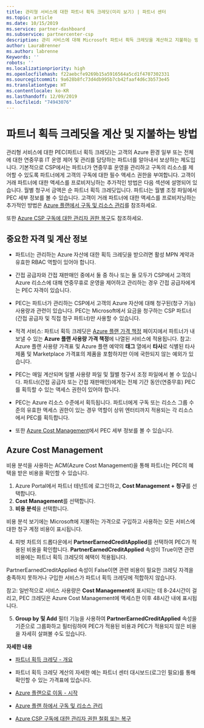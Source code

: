 ```yaml
---
title: 관리형 서비스에 대한 파트너 획득 크레딧(미리 보기) | 파트너 센터
ms.topic: article
ms.date: 10/15/2019
ms.service: partner-dashboard
ms.subservice: partnercenter-csp
description: 관리 서비스에 대해 Microsoft 파트너 획득 크레딧을 계산하고 지불하는 방법과 자격을 갖추는 방법에 대해 알아보세요.
author: LauraBrenner
ms.author: labrenne
Keywords: ''
robots: ''
ms.localizationpriority: high
ms.openlocfilehash: f22aebcfe9269b15a5916564a5cd1f4707302331
ms.sourcegitcommit: 9a628b8fc73d4db995b7cb42faaf4d6c3b573e45
ms.translationtype: HT
ms.contentlocale: ko-KR
ms.lasthandoff: 12/09/2019
ms.locfileid: "74943076"
---
```

# <a name="how-the-partner-earned-credit-is-calculated-and-paid"></a>파트너 획득 크레딧을 계산 및 지불하는 방법

관리형 서비스에 대한 PEC(파트너 획득 크레딧)는 고객의 Azure 환경 일부 또는 전체에 대한 연중무휴 IT 운영 제어 및 관리를 담당하는 파트너를 알아내서 보상하는 제도입니다. 기본적으로 CSP에서는 파트너가 연중무휴 운영을 관리하고 구독의 리소스를 제어할 수 있도록 파트너에게 고객의 구독에 대한 필수 액세스 권한을 부여합니다. 고객이 거래 파트너에 대한 액세스를 프로비저닝하는 추가적인 방법은 다음 섹션에 설명되어 있습니다. 월별 청구서 금액은 순 파트너 획득 크레딧입니다. 파트너는 월별 조정 파일에서 PEC 세부 정보를 볼 수 있습니다. 고객이 거래 파트너에 대한 액세스를 프로비저닝하는 추가적인 방법은 [Azure 플랜에서 구독 및 리소스 관리](azure-plan-manage.md)를 참조하세요.

또한 [Azure CSP 구독에 대한 관리자 권한 복구](revoke-reinstate-csp.md)도 참조하세요.

## <a name="important-eligibility-and-calculation-information"></a>중요한 자격 및 계산 정보

- 파트너는 관리하는 Azure 자산에 대한 획득 크레딧을 받으려면 활성 MPN 계약과 유효한 RBAC 역할이 있어야 합니다. 

- 간접 공급자와 간접 재판매인 중에서 둘 중 하나 또는 둘 모두가 CSP에서 고객의 Azure 리소스에 대해 연중무휴로 운영을 제어하고 관리하는 경우 간접 공급자에게는 PEC 자격이 있습니다.

- PEC는 파트너가 관리하는 CSP에서 고객의 Azure 자산에 대해 청구된(청구 가능) 사용량과 관련이 있습니다. PEC는 Microsoft에서 요금을 청구하는 CSP 파트너(간접 공급자 및 직접 청구 파트너)만 사용할 수 있습니다. 

- 적격 서비스: 파트너 획득 크레딧은 [Azure 플랜 가격 책정](https://partner.microsoft.com/commerce/sales) 페이지에서 파트너가 내보낼 수 있는 **Azure 플랜 사용량 가격 책정**에 나열된 서비스에 적용됩니다. 참고: Azure 플랜 사용량 가격표 및 Azure 플랜 예약의 **태그** 열에서 **타사**로 식별된 타사 제품 및 Marketplace 가격표의 제품을 포함하지만 이에 국한되지 않는 예외가 있습니다.

- PEC는 매일 계산되며 일별 사용량 파일 및 월별 청구서 조정 파일에서 볼 수 있습니다. 파트너(간접 공급자 또는 간접 재판매인)에게는 전체 기간 동안(연중무휴) PEC를 획득할 수 있는 액세스 권한이 있어야 합니다.  

- PEC는 Azure 리소스 수준에서 획득됩니다. 파트너에게 구독 또는 리소스 그룹 수준의 유효한 액세스 권한이 있는 경우 역할이 상위 엔터티까지 적용되는 각 리소스에서 PEC를 획득합니다.  

- 또한 [Azure Cost Management](https://go.microsoft.com/fwlink/?linkid=2106482)에서 PEC 세부 정보를 볼 수 있습니다.

## <a name="azure-cost-management"></a>Azure Cost Management

 비용 분석을 사용하는 ACM(Azure Cost Management)을 통해 파트너는 PEC의 혜택을 받은 비용을 확인할 수 있습니다.  

1. Azure Portal에서 파트너 테넌트에 로그인하고, **Cost Management + 청구**를 선택합니다.
2.  **Cost Management**를 선택합니다.
3.  **비용 분석**을 선택합니다.

비용 분석 보기에는 Microsoft에 지불하는 가격으로 구입하고 사용하는 모든 서비스에 대한 청구 계정 비용이 표시됩니다.

4.  피벗 차트의 드롭다운에서 **PartnerEarnedCreditApplied**를 선택하여 PEC가 적용된 비용을 확인합니다. **PartnerEarnedCreditApplied** 속성이 True이면 관련 비용에는 파트너 획득 크레딧의 혜택이 적용됩니다. 

PartnerEarnedCreditApplied 속성이 False이면 관련 비용이 필요한 크레딧 자격을 충족하지 못하거나 구입한 서비스가 파트너 획득 크레딧에 적합하지 않습니다.

참고: 일반적으로 서비스 사용량은 **Cost Management**에 표시되는 데 8-24시간이 걸리고, PEC 크레딧은 Azure Cost Management에 액세스한 이후 48시간 내에 표시됩니다.

5. **Group by 및 Add** 필터 기능을 사용하여 **PartnerEarnedCreditApplied** 속성을 기준으로 그룹화하고 필터링하여 PEC가 적용된 비용과 PEC가 적용되지 않은 비용을 자세히 살펴볼 수도 있습니다.

 **자세한 내용**

- [파트너 획득 크레딧 - 개요](partner-earned-credit.md)

- 파트너 획득 크레딧 계산의 자세한 예는 파트너 센터 대시보드(로그인 필요)를 통해 확인할 수 있는 가격표에 있습니다.

- [Azure 플랜으로 이동 - 시작](azure-plan-get-started.md)

- [Azure 플랜 하에서 구독 및 리소스 관리](azure-plan-manage.md)

- [Azure CSP 구독에 대한 관리자 권한 철회 또는 복구](revoke-reinstate-csp.md)

